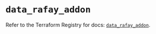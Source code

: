 # `data_rafay_addon`

Refer to the Terraform Registry for docs: [`data_rafay_addon`](https://registry.terraform.io/providers/rafaysystems/rafay/1.1.52/docs/data-sources/addon).
